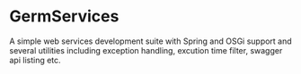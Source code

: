 # GermServices
A simple web services development suite with Spring and OSGi support and several utilities including exception handling, excution time filter, swagger api listing etc.
